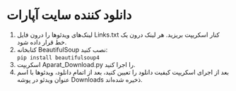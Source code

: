 # دانلود کننده سایت آپارات
1. لینک‌های ویدئوها را درون فایل Links.txt کنار اسکریپت بریزید. هر لینک درون یک خط قرار داده شود.
2. کتابخانه BeautifulSoup نصب کنید:  
	`pip install beautifulsoup4`
3. اسکریپت Aparat_Download.py را اجرا کنید.  
4. بعد از اجرای اسکریپت کیفیت دانلود را تعیین کنید، بعد از اتمام دانلود، ویدئوها با اسم عنوان ویدئو در پوشه Downloads ذخیره شده‌اند.
